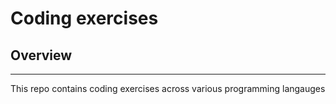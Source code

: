 # Coding exercises 

## Overview
---
This repo contains coding exercises across various programming langauges